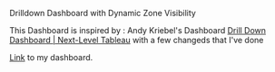 Drilldown Dashboard with Dynamic Zone Visibility

This Dashboard is inspired by : Andy Kriebel's Dashboard [Drill Down Dashboard | Next-Level Tableau](https://public.tableau.com/app/profile/andy.kriebel/viz/DrillDownDashboardNext-LevelTableau/DrillDown) with a few changeds that I've done

[Link](https://public.tableau.com/app/profile/amira.salama/viz/KPIsDrilldownDashboard/DrilldownDash) to my dashboard.
